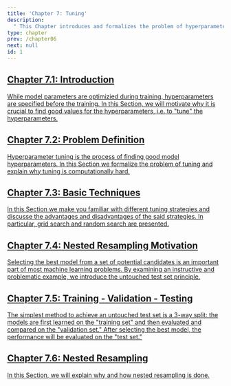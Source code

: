 ```yaml
---
title: 'Chapter 7: Tuning'
description:
  " This Chapter introduces and formalizes the problem of hyperparameter tuning and defines the untouched test principle. Additionally, the concepts of train-val-test split and nested resampling are explained."
type: chapter
prev: /chapter06
next: null
id: 1
---
```



<section class="c72e2d57">
  <h2 class="_5e0ebe7a">
  <a class="link-module-root-46224d00 link-module-hidden-7e2d93b5" href="/chapter07-01-tuning-introduction">Chapter 7.1: Introduction</a>

  </h2>
  <p class="de526628">
  <a class="_46224d00 _7e2d93b5" href="/chapter07-01-tuning-introduction"> While model parameters are optimizied during training, hyperparameters are specified before the training. In this Section, we will motivate why it is crucial to find good values for the hyperparameters, i.e. to "tune" the hyperparameters.</a>
  </p>
</section>





<section class="c72e2d57">
  <h2 class="_5e0ebe7a">
  <a class="link-module-root-46224d00 link-module-hidden-7e2d93b5" href="/chapter07-02-tuning-problemdefinition">Chapter 7.2: Problem Definition</a>

  </h2>
  <p class="de526628">
  <a class="_46224d00 _7e2d93b5" href="/chapter07-02-tuning-problemdefinition"> Hyperparameter tuning is the process of finding good model hyperparameters. In this Section we formalize the problem of tuning and explain why tuning is computationally hard.</a>
  </p>
</section>





<section class="c72e2d57">
  <h2 class="_5e0ebe7a">
  <a class="link-module-root-46224d00 link-module-hidden-7e2d93b5" href="/chapter07-03-tuning-basictechniques">Chapter 7.3: Basic Techniques</a>

  </h2>
  <p class="de526628">
  <a class="_46224d00 _7e2d93b5" href="/chapter07-03-tuning-basictechniques"> In this Section we make you familiar with different tuning strategies and discusse the advantages and disadvantages of the said strategies. In particular, grid search and random search are presented.</a>
  </p>
</section>





<section class="c72e2d57">
  <h2 class="_5e0ebe7a">
  <a class="link-module-root-46224d00 link-module-hidden-7e2d93b5" href="/chapter07-04-tuning-nestedresamplingmotivation">Chapter 7.4: Nested Resampling Motivation</a>

  </h2>
  <p class="de526628">
  <a class="_46224d00 _7e2d93b5" href="/chapter07-04-tuning-nestedresamplingmotivation"> Selecting the best model from a set of potential candidates is an important part of most machine learning problems. By examining an instructive and problematic example, we introduce the untouched test set principle.</a>
  </p>
</section>





<section class="c72e2d57">
  <h2 class="_5e0ebe7a">
  <a class="link-module-root-46224d00 link-module-hidden-7e2d93b5" href="/chapter07-05-tuning-trainingvalidationtesting">Chapter 7.5: Training - Validation - Testing</a>

  </h2>
  <p class="de526628">
  <a class="_46224d00 _7e2d93b5" href="/chapter07-05-tuning-trainingvalidationtesting"> The simplest method to achieve an untouched test set is a 3-way split: the models are first learned on the "training set" and then evaluated and compared on the "validation set." After selecting the best model, the performance will be evaluated on the "test set." </a>
  </p>
</section>





<section class="c72e2d57">
  <h2 class="_5e0ebe7a">
  <a class="link-module-root-46224d00 link-module-hidden-7e2d93b5" href="/chapter07-06-tuning-nestedresampling">Chapter 7.6: Nested Resampling</a>

  </h2>
  <p class="de526628">
  <a class="_46224d00 _7e2d93b5" href="/chapter07-06-tuning-nestedresampling">  In this Section, we will explain why and how nested resampling is done.</a>
  </p>
</section>




